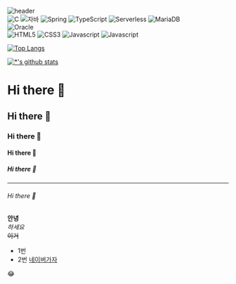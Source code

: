 ![header](https://capsule-render.vercel.app/api?type=wave&color=auto&height=300&section=header&text=깃허브%20특강&fontSize=90)  
![C](https://img.shields.io/badge/-C-123456?style=flat-square&logo=C&logoColor=black)
![자바](https://img.shields.io/badge/-자바-007396?style=flat&logo=Java&logoColor=ffffff)
![Spring](https://img.shields.io/badge/-Spring-6DB33F?style=for-the-badge&logo=Spring&logoColor=white)
![TypeScript](https://img.shields.io/badge/-TypeScript-3178C6?style=flat-square&logo=TypeScript&logoColor=white)
![Serverless](https://img.shields.io/badge/-Serverless-FD5750?style=flat-square&logo=Serverless&logoColor=magenta)
![MariaDB](https://img.shields.io/badge/-MariaDB-1F305F?style=flat-square&logo=mariadb&logoColor=white)  
![Oracle](https://img.shields.io/badge/-Oracle-F80000?style=flat-square&logo=Oracle&logoColor=white)  
![HTML5](https://img.shields.io/badge/-HTML5-E34F26?style=flat-square&logo=HTML5&logoColor=white)
![CSS3](https://img.shields.io/badge/-CSS3-1572B6?style=flat-square&logo=CSS3&logoColor=white)
![Javascript](https://img.shields.io/badge/-JavaScript-F7DF1E?style=flat-square&logo=JavaScript&logoColor=white)
![Javascript](https://img.shields.io/badge/-JavaScript-F7DF1E?style=flat-square&logo=JavaScript&logoColor=white)

[![Top Langs](https://github-readme-stats.vercel.app/api/top-langs/?username=KuMinSOO)](https://github.com/KuMinSOO/github-readme-stats)

[![*'s github stats](https://github-readme-stats.vercel.app/api?username=KuMinSOO)](https://github.com/KuMinSOO)







# Hi there 👋
## Hi there 👋
### Hi there 👋
#### Hi there 👋
##### Hi there 👋
---
###### Hi there 👋
**안녕**<br>
*하세요*<br>
~~이거~~<br>

* 1번
* 2번
[네이버가자](http://www.naver.com)


:joy:
